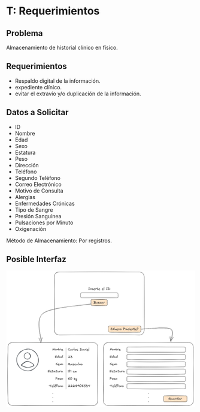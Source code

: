 # T: Requerimientos

## Problema

Almacenamiento de historial clínico en físico.

## Requerimientos

- Respaldo digital de la información.
- expediente clínico.
- evitar el extravío y/o duplicación de la información.

## Datos a Solicitar

- ID
- Nombre
- Edad
- Sexo
- Estatura
- Peso
- Dirección
- Teléfono
- Segundo Teléfono
- Correo Electrónico
- Motivo de Consulta
- Alergias
- Enfermedades Crónicas
- Tipo de Sangre
- Presión Sanguínea
- Pulsaciones por Minuto
- Oxigenación


Método de Almacenamiento: Por registros.

## Posible Interfaz

![](./images/MichalCarried94.png) 
